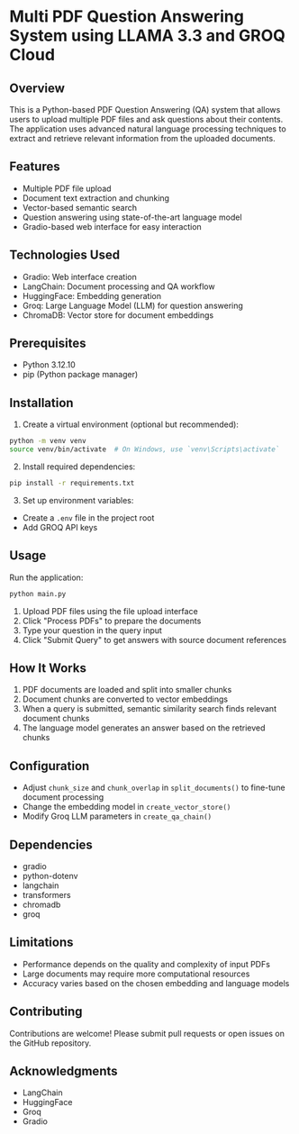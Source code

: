 # Multi PDF Question Answering System using LLAMA 3.3 and GROQ Cloud

## Overview

This is a Python-based PDF Question Answering (QA) system that allows users to upload multiple PDF files and ask questions about their contents. The application uses advanced natural language processing techniques to extract and retrieve relevant information from the uploaded documents.

## Features

- Multiple PDF file upload
- Document text extraction and chunking
- Vector-based semantic search
- Question answering using state-of-the-art language model
- Gradio-based web interface for easy interaction

## Technologies Used

- Gradio: Web interface creation
- LangChain: Document processing and QA workflow
- HuggingFace: Embedding generation
- Groq: Large Language Model (LLM) for question answering
- ChromaDB: Vector store for document embeddings

## Prerequisites

- Python 3.12.10
- pip (Python package manager)

## Installation



1. Create a virtual environment (optional but recommended):
```bash
python -m venv venv
source venv/bin/activate  # On Windows, use `venv\Scripts\activate`
```

2. Install required dependencies:
```bash
pip install -r requirements.txt
```

3. Set up environment variables:
- Create a `.env` file in the project root
- Add GROQ API keys

## Usage

Run the application:
```bash
python main.py
```

1. Upload PDF files using the file upload interface
2. Click "Process PDFs" to prepare the documents
3. Type your question in the query input
4. Click "Submit Query" to get answers with source document references

## How It Works

1. PDF documents are loaded and split into smaller chunks
2. Document chunks are converted to vector embeddings
3. When a query is submitted, semantic similarity search finds relevant document chunks
4. The language model generates an answer based on the retrieved chunks

## Configuration

- Adjust `chunk_size` and `chunk_overlap` in `split_documents()` to fine-tune document processing
- Change the embedding model in `create_vector_store()` 
- Modify Groq LLM parameters in `create_qa_chain()`

## Dependencies

- gradio
- python-dotenv
- langchain
- transformers
- chromadb
- groq

## Limitations

- Performance depends on the quality and complexity of input PDFs
- Large documents may require more computational resources
- Accuracy varies based on the chosen embedding and language models

## Contributing

Contributions are welcome! Please submit pull requests or open issues on the GitHub repository.



## Acknowledgments

- LangChain
- HuggingFace
- Groq
- Gradio